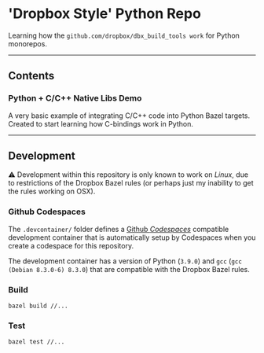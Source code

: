# 'Dropbox Style' Python Repo

Learning how the `github.com/dropbox/dbx_build_tools work` for Python monorepos.

----

## Contents

### Python + C/C++ Native Libs Demo

A very basic example of integrating C/C++ code into Python Bazel targets. Created to start learning how C-bindings work in Python.

----

## Development

⚠️ Development within this repository is only known to work on _Linux_, due to restrictions of the Dropbox Bazel rules (or perhaps just my inability to get the rules working on OSX). 

### Github Codespaces

The `.devcontainer/` folder defines a [Github _Codespaces_](https://github.com/features/codespaces) compatible
development container that is automatically setup by Codespaces when you create a codespace for this repository.

The development container has a version of Python (`3.9.0`) and `gcc` (`gcc (Debian 8.3.0-6) 8.3.0`) that are compatible with the Dropbox Bazel rules.

### Build

`bazel build //...`

### Test

`bazel test //...`